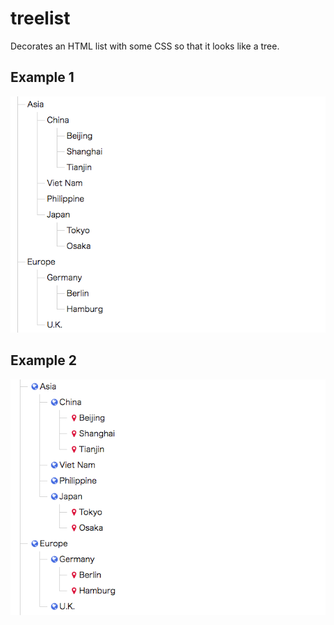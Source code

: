 # treelist
Decorates an HTML list with some CSS so that it looks like a tree.

## Example 1

![Example 1](https://github.com/bunatree/treelist/blob/master/images/example1.png)

## Example 2

![Example 2](https://github.com/bunatree/treelist/blob/master/images/example2.png)

